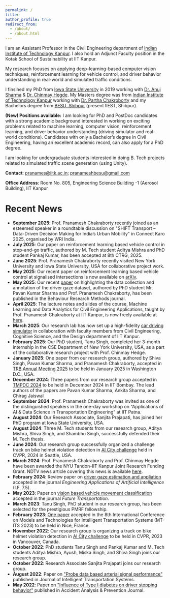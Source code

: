 ```yaml
---
permalink: /
title: 
author_profile: true
redirect_from: 
  - /about/
  - /about.html
---
```


I am an Assistant Professor in the Civil Engineering department of <a href="https://www.iitk.ac.in/new/pranamesh-chakraborty" target="_blank">Indian Institute of Technology Kanpur</a>. I also hold an Adjunct Faculty position in the Kotak School of Sustainability at IIT Kanpur.


My research focuses on applying deep-learning-based computer vision techniques, reinforcement learning for vehicle control, and driver behavior understanding in real-world and simulated traffic conditions. 


I finsihed my PhD from <a href="https://www.iastate.edu/" target="_blank">Iowa State University</a> in 2019 working with <a href="https://www.ccee.iastate.edu/directory/?user_page=anujs" target="_blank">Dr. Anuj Sharma</a> & <a href="http://home.engineering.iastate.edu/~chinmay/" target="_blank">Dr. Chinmay Hegde</a>. My Masters degree was from <a href="http://www.iitk.ac.in/" target="_blank">Indian Institute of Technology Kanpur</a> working with <a href="http://home.iitk.ac.in/~partha/" target="_blank">Dr. Partha Chakroborty</a> and my Bachelors degree from <a href="http://www.iiests.ac.in/" target="_blank">BESU, Shibpur</a> (present IIEST, Shibpur).

**(New) Positions available:** I am looking for PhD and PostDoc candidates with a strong academic background interested in working on exciting problems related to machine learning, computer vision, reinforcement learning, and driver behavior understanding (driving simulator and real-world conditions). Candidates with only a Bachelor’s degree in Civil Engineering, having an excellent academic record, can also apply for a PhD degree.

I am looking for undergraduate students interested in doing B. Tech projects related to simulated traffic scene generation (using Unity).

**Contact**: pranames@iitk.ac.in; pranameshbesu@gmail.com

**Office Address**: Room No. 805, Engineering Science Building -1 (Aerosol Building), IIT Kanpur

Recent News
======
* **September 2025**: Prof. Pranamesh Chakraborty recently joined as an esteemed speaker in a roundtable discussion on "SHIFT Transport – Data-Driven Decision Making for India’s Urban Mobility" in Connect Karo 2025, organised by WRI India.
* **July 2025**: Our paper on reinforcement learning based vehicle control in stop-and-go traffic, authored by M. Tech student Aditya Mishra and PhD student Pankaj Kumar, has been accepted at 8th CTRG, 2025.  
* **June 2025**: Prof. Pranamesh Chakraborty recently visited New York University and Iowa State University, USA for collaborative project work.
* **May 2025**: Our recent paper on reinforcement learning based vehicle control at signalised intersections is now available on <a href="https://arxiv.org/abs/2505.08896" target="_blank">arXiv</a>. 
* **May 2025**: Our recent <a href="https://link.springer.com/article/10.3758/s13428-025-02679-2" target="_blank">paper</a> on highlighting the data collection and annotation of the driver gaze dataset, authored by PhD student Mr. Pavan Kumar Sharma and Prof. Pranamesh Chakraborty, has been published in the Behaviour Research Methods journal.
* **April 2025**: The lecture notes and slides of the course, Machine Learning and Data Analytics for Civil Engineering Applications, taught by Prof. Pranamesh Chakraborty at IIT Kanpur, is now freely available at <a href="https://pranamesh.github.io/teaching/ce784" target="_blank">here</a>.
* **March 2025**: Our research lab has now set up a high-fidelity <a href="https://www.linkedin.com/feed/update/urn:li:activity:7315005758218084352/?actorCompanyId=102065052" target="_blank">car driving simulator</a> in collaboration with faculty members from Civil Engineering, Cognitive Science, and the Design department of IIT Kanpur.
* **February 2025**: Our PhD student, Tanu Singh, completed her 3-month internship in the CSE Department of New York University, USA, as a part of the collaborative research project with Prof. Chinmay Hedge.
* **January 2025**: One paper from our research group, authored by Shiva Singh, Pavan Kumar Sharma, and Pranamesh Chakraborty, accepted in <a href="https://trb-annual-meeting.nationalacademies.org/" target="_blank">TRB Annual Meeting 2025</a> to be held in January 2025 in Washington D.C., USA.
* **December 2024**: Three papers from our research group accepted in <a href="https://www.civil.iitb.ac.in/tpmdc/" target="_blank">TMPDC 2024</a> to be held in December 2024 in IIT Bombay. The lead authors of the papers are Pavan Kumar Sharma, Ankita Sharma, and Chirag Jaiswal 
* **September 2024**: Prof. Pranamesh Chakraborty was invited as one of  the distinguished speakers in the one-day workshop on “Applications of AI & Data Science in Transportation Engineering” at IIT Patna.
* **August 2024**: Our Research Associate, Sanjita Prajapati, has joined her PhD program at Iowa State University, USA.
* **August 2024**: Three M. Tech students from our research group, Aditya Mishra, Shiva Singh, and Shambhu Singh, successfully defended their M. Tech thesis.
* **June 2024**: Our research group successfully organized a challenge track on bike helmet violation detection in <a href="https://www.aicitychallenge.org/" target="_blank">AI City challenge</a> held in CVPR, 2024 in Seattle, USA.
* **March 2024**: Prof. Pranamesh Chakraborty and Prof. Chinmay Hegde have been awarded the NYU Tandon-IIT Kanpur Joint Research Funding Grant. NDTV news article covering this news is available <a href="https://www.ndtv.com/education/iit-kanpur-collaborates-with-new-york-university-on-7-innovative-research-projects-6237322" target="_blank">here</a>.
* **February 2024**: Review paper on <a href="https://www.sciencedirect.com/science/article/pii/S0952197624002756" target="_blank">driver gaze estimation and appliation</a> accepted in the journal *Engineering Applications of Artificial Intelligence* (I.F. 7.5).  
* **May 2023**: Paper on <a href="https://www.mdpi.com/2673-7590/3/2/41" target="_blank">vision based vehicle movement classification</a> accepted in the journal *Future Transportation*.
* **March 2023**: Tanu Singh, PhD student in our research group, has been selected for the prestigious PMRF fellowship.
* **February 2023**: <a href="https://pranamesh.github.io/files/2023_veh_reidentification_mtits.pdf" target="_blank">One paper</a> accepted in the 8th International Conference on Models and Technologies for Intelligent Transportation Systems (MT-ITS 2023) to be held in Nice, France.
* **November 2022**: Our research group is organizing a track on bike helmet violation detection in <a href="https://www.aicitychallenge.org/" target="_blank">AI City challenge</a> to be held in CVPR, 2023 in Vancouver, Canada.
* **October 2022**: PhD students Tanu Singh and Pankaj Kumar and M. Tech students Aditya Mishra, Ayush, Miska Singh, and Shiva Singh joins our research group.
* **October 2022**: Research Associate Sanjita Prajapati joins our research group.
* **August 2022**: Paper on <a href="https://pranamesh.github.io/files/2022_probe_data_jits.pdf" target="_blank">"Probe data based arterial signal performance"</a> published in Journal of Intelligent Transportation Systems.
* **May 2022**: Paper on <a href="https://pranamesh.github.io/files/2022_diabetes_aap.pdf" target="_blank">"Influence of Type I diabetes on driver stopping behavior"</a> published in Accident Analysis & Prevention Journal.



